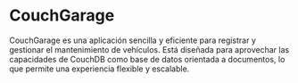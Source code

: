 # CouchGarage
CouchGarage es una aplicación sencilla y eficiente para registrar y gestionar el mantenimiento de vehículos. Está diseñada para aprovechar las capacidades de CouchDB como base de datos orientada a documentos, lo que permite una experiencia flexible y escalable.
